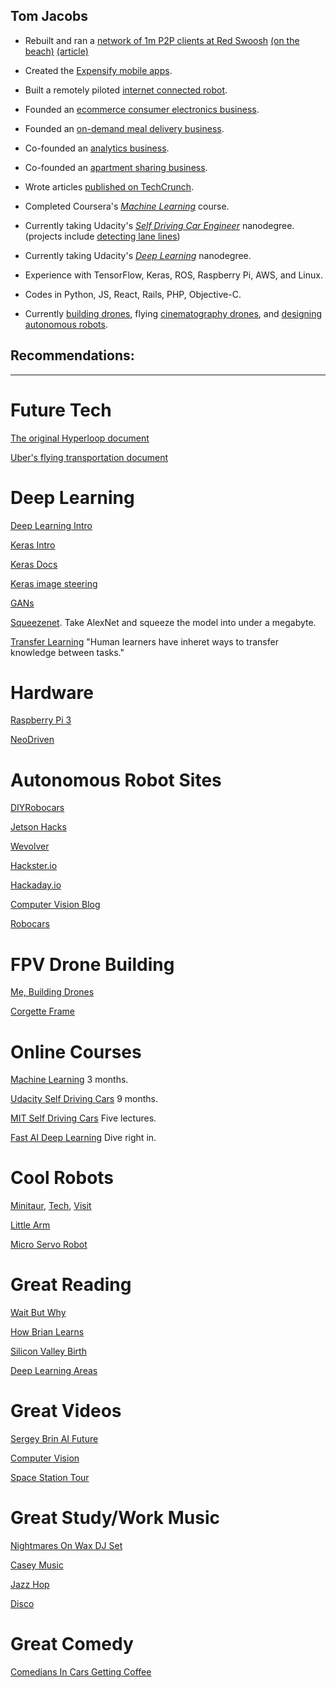 ## Tom Jacobs

- Rebuilt and ran a [network of 1m P2P clients at Red Swoosh](https://en.wikipedia.org/wiki/Red_Swoosh) [(on the beach)](https://www.wsj.com/articles/SB119179859820351674) [(article)](http://techtuck.blogspot.com.au/2007/10/software-firm-learns-rules-of.html)
- Created the [Expensify mobile apps](https://blog.expensify.com/author/expensitom/).
- Built a remotely piloted [internet connected robot](https://www.youtube.com/watch?v=FPq7K7XTg3o).
- Founded an [ecommerce consumer electronics business](http://www.productreview.com.au/p/jacobs-direct.html).
- Founded an [on-demand meal delivery business](https://angel.co/youter).
- Co-founded an [analytics business](http://www.kepleranalytics.com.au/).
- Co-founded an [apartment sharing business](https://thehomeshare.com).
- Wrote articles [published on TechCrunch](https://techcrunch.com/contributor/tom-jacobs/).
- Completed Coursera's [*Machine Learning*](https://www.coursera.org/account/accomplishments/certificate/8JWB2P9M742N) course.
- Currently taking Udacity's [*Self Driving Car Engineer*](https://www.udacity.com/course/self-driving-car-engineer-nanodegree--nd013) nanodegree. (projects include [detecting lane lines](https://www.youtube.com/watch?v=slBCXcicDvQ&feature=youtu.be))
- Currently taking Udacity's [*Deep Learning*](https://www.udacity.com/course/deep-learning-nanodegree-foundation--nd101) nanodegree.
- Experience with TensorFlow, Keras, ROS, Raspberry Pi, AWS, and Linux.
- Codes in Python, JS, React, Rails, PHP, Objective-C.

- Currently [building drones](https://www.youtube.com/watch?v=KThrDFqO5wc), flying [cinematography drones](https://www.youtube.com/watch?v=WEqRs0CntqQ), and [designing autonomous robots](https://twitter.com/TomPJacobs/status/848138218755170305).




## Recommendations:
---

# Future Tech

[The original Hyperloop document](http://www.spacex.com/sites/spacex/files/hyperloop_alpha-20130812.pdf)

[Uber's flying transportation document](https://www.uber.com/elevate.pdf)


# Deep Learning

[Deep Learning Intro](https://cloud.google.com/blog/big-data/2017/01/learn-tensorflow-and-deep-learning-without-a-phd)

[Keras Intro](https://www.youtube.com/watch?v=L0IVu_sKOOY)

[Keras Docs](https://keras.io/getting-started/sequential-model-guide/#getting-started-with-the-keras-sequential-model)

[Keras image steering](https://wroscoe.github.io/keras-lane-following-autopilot.html)

[GANs](https://arxiv.org/pdf/1701.00160v3.pdf)

[Squeezenet](https://arxiv.org/pdf/1602.07360v4.pdf). Take AlexNet and squeeze the model into under a megabyte.

[Transfer Learning](http://ftp.cs.wisc.edu/machine-learning/shavlik-group/torrey.handbook09.pdf)
"Human learners have inheret ways to transfer knowledge between tasks."



# Hardware

[Raspberry Pi 3](https://shop.pimoroni.com/search?type=product&q=pi+3)

[NeoDriven](http://www.neodriven.com/)

# Autonomous Robot Sites

[DIYRobocars](http://diyrobocars.com)

[Jetson Hacks](http://www.jetsonhacks.com/)

[Wevolver](http://www.wevolver.com/)

[Hackster.io](http://www.hackster.io/)

[Hackaday.io](http://www.hackaday.io/)

[Computer Vision Blog](http://www.computervisionblog.com/)

[Robocars](http://ideas.4brad.com/topic/robocars)


# FPV Drone Building

[Me, Building Drones](https://www.youtube.com/watch?v=zmHE9aB9EPc)

[Corgette Frame](http://shendrones.myshopify.com/collections/frames/products/corgette)

# Online Courses

[Machine Learning](https://www.coursera.org/learn/machine-learning/) 3 months.

[Udacity Self Driving Cars](https://www.udacity.com/course/self-driving-car-engineer-nanodegree--nd013) 9 months.

[MIT Self Driving Cars](http://selfdrivingcars.mit.edu/) Five lectures.

[Fast AI Deep Learning](http://course.fast.ai/lessons/lesson1.html) Dive right in.

# Cool Robots
[Minitaur](http://www.ghostrobotics.io/minitaur/), [Tech](http://ieeexplore.ieee.org/document/7403902/), [Visit](https://practicum2016.wordpress.com/2016/02/11/ghost-robotics-visit/)

[Little Arm](https://www.youtube.com/watch?v=vQcxS8zM150)

[Micro Servo Robot](https://www.youtube.com/watch?v=bLnAJ-mSElE)

# Great Reading

[Wait But Why](http://waitbutwhy.com/2015/01/artificial-intelligence-revolution-1.html)

[How Brian Learns](http://fortune.com/brian-chesky-airbnb/)

[Silicon Valley Birth](https://web.stanford.edu/class/e145/2007_fall/materials/noyce.html)

[Deep Learning Areas](https://medium.com/@NathanBenaich/6-areas-of-artificial-intelligence-to-watch-closely-673d590aa8aa#.km8i646v2)

# Great Videos

[Sergey Brin AI Future](https://www.youtube.com/watch?v=XzkUAxtEQXE)

[Computer Vision](https://www.youtube.com/watch?v=u6aEYuemt0M)

[Space Station Tour](https://www.youtube.com/watch?v=SGP6Y0Pnhe4)

# Great Study/Work Music
[Nightmares On Wax DJ Set](https://www.youtube.com/watch?v=Q692lHFaLVM)

[Casey Music](https://www.youtube.com/watch?v=gYwo-sOwfNU)

[Jazz Hop](https://www.youtube.com/watch?v=_Rd2vKI6Amk)

[Disco](https://www.youtube.com/watch?v=mXkq2WimzI4)

# Great Comedy
[Comedians In Cars Getting Coffee](http://comediansincarsgettingcoffee.com/john-oliver-what-kind-of-human-animal-would-do-this)

